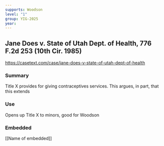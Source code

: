 ```yaml
---
supports: Woodson
level: "1"
group: YIG-2025
year:
---
```

## Jane Does v. State of Utah Dept. of Health, 776 F.2d 253 (10th Cir. 1985)

https://casetext.com/case/jane-does-v-state-of-utah-dept-of-health

### Summary

Title X provides for giving contraceptives services. This argues, in part, that this extends 

### Use

Opens up Title X to minors, good for Woodson

### Embedded

[[Name of embedded]]